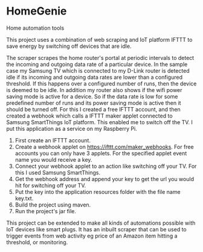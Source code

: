 # HomeGenie

Home automation tools

This project uses a combination of web scraping and IoT platform IFTTT to save energy by switching off devices that are idle. 

The scraper scrapes the home router's portal at periodic intervals to detect the incoming and outgoing data rate of a particular device. In the sample case my Samsung TV which is connected to my D-Link router is detected idle if its incoming and outgoing data rates are lower than a configured threshold. If this happens over a configured number of runs, then the device is deemed to be idle. In addition my router also shows if the wifi power saving mode is active for a device. So if the data rate is low for some predefined number of runs and its power saving mode is active then it should be turned off. For this I created a free IFTTT account, and then created a webhook which calls a IFTTT maker applet connected to Samsung SmartThings IoT platform. This enabled me to switch off the TV. I put this application as a service on my Raspberry Pi. 
1. First create an IFTTT account.
2. Create a webhook applet on https://ifttt.com/maker_webhooks. For free accounts you can only have 3 applets. For the specified applet event name you would receive a key.
3. Connect your webhook applet to an action like switching off your TV. For this I used Samsung SmartThings.
4. Get the webhook address and append your key to get the url you would hit for switching off your TV.
5. Put the key into the application resources folder with the file name key.txt.
6. Build the project using maven.
7. Run the project's jar file.

This project can be extended to make all kinds of automations possible with IoT devices like smart plugs. It has an inbuilt scraper that can be used to trigger events from web activity eg price of an Amazon item hitting a threshold, or monitoring.
